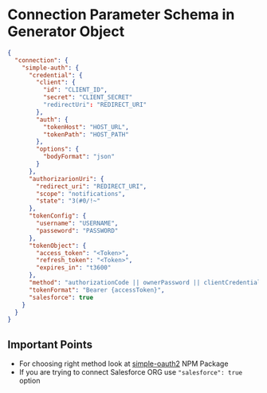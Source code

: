 # Connection Parameter Schema in Generator Object
```json
{
  "connection": {
    "simple-auth": {
      "credential": {
        "client": {
          "id": "CLIENT_ID",
          "secret": "CLIENT_SECRET"
          "redirectUri": "REDIRECT_URI"
        },
        "auth": {
          "tokenHost": "HOST_URL",
          "tokenPath": "HOST_PATH"
        },
        "options": {
          "bodyFormat": "json"
        }
      },
      "authorizarionUri": {
        "redirect_uri": "REDIRECT_URI",
        "scope": "notifications",
        "state": "3(#0/!~"
      },
      "tokenConfig": {
        "username": "USERNAME",
        "passeword": "PASSWORD"
      },
      "tokenObject": {
        "access_token": "<Token>",
        "refresh_token": "<Token>",
        "expires_in": "t3600"
      },
      "method": "authorizationCode || ownerPassword || clientCredentials",
      "tokenFormat": "Bearer {accessToken}",
      "salesforce": true
    }
  }
}
```

## Important Points
- For choosing right method look at [simple-oauth2](https://github.com/lelylan/simple-oauth2) NPM Package
- If you are trying to connect Salesforce ORG use `"salesforce": true` option
